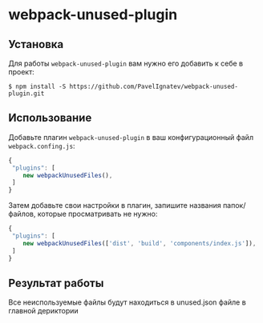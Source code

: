# webpack-unused-plugin


## Установка

Для работы `webpack-unused-plugin` вам нужно его добавить к себе в проект:

```
$ npm install -S https://github.com/PavelIgnatev/webpack-unused-plugin.git
```

## Использование

Добавьте плагин `webpack-unused-plugin` в ваш конфигурационный файл `webpack.confing.js`:

```js
{
 "plugins": [
    new webpackUnusedFiles(),
 ]
}
```


Затем добавьте свои настройки в плагин, запишите названия папок/файлов, которые просматривать не нужно:

```js
{
 "plugins": [
    new webpackUnusedFiles(['dist', 'build', 'components/index.js']),
 ]
}
```

## Результат работы

Все неиспользуемые файлы будут находиться в unused.json файле в главной дериктории

